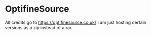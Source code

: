 # OptifineSource
All credits go to https://optifinesource.co.uk/ I am just hosting certain versions as a zip instead of a rar.
